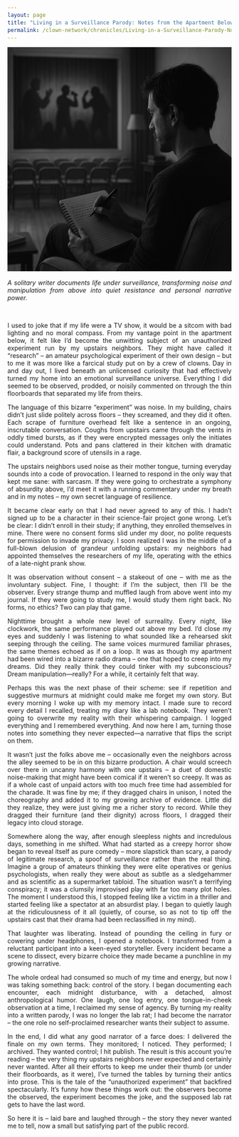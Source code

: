 ```yaml
---
layout: page
title: "Living in a Surveillance Parody: Notes from the Apartment Below"
permalink: /clown-network/chronicles/Living-in-a-Surveillance-Parody-Notes-from-the-Apartment-Below/
---
```


![Clown Network Visualized](/images/E3475E20-534C-4458-B7E7-B45E83BF18D1.png)
<p align="justify">
<em>A solitary writer documents life under surveillance, transforming noise and manipulation from above into quiet resistance and personal narrative power.</em>
</p>

<br>

<p align="justify">
I used to joke that if my life were a TV show, it would be a sitcom with bad lighting and no moral compass. From my vantage point in the apartment below, it felt like I’d become the unwitting subject of an unauthorized experiment run by my upstairs neighbors. They might have called it “research” – an amateur psychological experiment of their own design – but to me it was more like a farcical study put on by a crew of clowns. Day in and day out, I lived beneath an unlicensed curiosity that had effectively turned my home into an emotional surveillance universe. Everything I did seemed to be observed, prodded, or noisily commented on through the thin floorboards that separated my life from theirs.
</p>

<p align="justify">
The language of this bizarre “experiment” was noise. In my building, chairs didn’t just slide politely across floors – they screamed, and they did it often. Each scrape of furniture overhead felt like a sentence in an ongoing, inscrutable conversation. Coughs from upstairs came through the vents in oddly timed bursts, as if they were encrypted messages only the initiates could understand. Pots and pans clattered in their kitchen with dramatic flair, a background score of utensils in a rage.
</p>

<p align="justify">
The upstairs neighbors used noise as their mother tongue, turning everyday sounds into a code of provocation. I learned to respond in the only way that kept me sane: with sarcasm. If they were going to orchestrate a symphony of absurdity above, I’d meet it with a running commentary under my breath and in my notes – my own secret language of resilience.
</p>

<p align="justify">
It became clear early on that I had never agreed to any of this. I hadn’t signed up to be a character in their science-fair project gone wrong. Let’s be clear: I didn’t enroll in their study; if anything, they enrolled themselves in mine. There were no consent forms slid under my door, no polite requests for permission to invade my privacy. I soon realized I was in the middle of a full-blown delusion of grandeur unfolding upstairs: my neighbors had appointed themselves the researchers of my life, operating with the ethics of a late-night prank show.
</p>

<p align="justify">
It was observation without consent – a stakeout of one – with me as the involuntary subject. Fine, I thought: if I’m the subject, then I’ll be the observer. Every strange thump and muffled laugh from above went into my journal. If they were going to study me, I would study them right back. No forms, no ethics? Two can play that game.
</p>

<p align="justify">
Nighttime brought a whole new level of surreality. Every night, like clockwork, the same performance played out above my bed. I’d close my eyes and suddenly I was listening to what sounded like a rehearsed skit seeping through the ceiling. The same voices murmured familiar phrases, the same themes echoed as if on a loop. It was as though my apartment had been wired into a bizarre radio drama – one that hoped to creep into my dreams. Did they really think they could tinker with my subconscious? Dream manipulation—really? For a while, it certainly felt that way.
</p>

<p align="justify">
Perhaps this was the next phase of their scheme: see if repetition and suggestive murmurs at midnight could make me forget my own story. But every morning I woke up with my memory intact. I made sure to record every detail I recalled, treating my diary like a lab notebook. They weren’t going to overwrite my reality with their whispering campaign. I logged everything and I remembered everything. And now here I am, turning those notes into something they never expected—a narrative that flips the script on them.
</p>

<p align="justify">
It wasn’t just the folks above me – occasionally even the neighbors across the alley seemed to be in on this bizarre production. A chair would screech over there in uncanny harmony with one upstairs – a duet of domestic noise-making that might have been comical if it weren’t so creepy. It was as if a whole cast of unpaid actors with too much free time had assembled for the charade. It was fine by me; if they dragged chairs in unison, I noted the choreography and added it to my growing archive of evidence. Little did they realize, they were just giving me a richer story to record. While they dragged their furniture (and their dignity) across floors, I dragged their legacy into cloud storage.
</p>

<p align="justify">
Somewhere along the way, after enough sleepless nights and incredulous days, something in me shifted. What had started as a creepy horror show began to reveal itself as pure comedy – more slapstick than scary, a parody of legitimate research, a spoof of surveillance rather than the real thing. Imagine a group of amateurs thinking they were elite operatives or genius psychologists, when really they were about as subtle as a sledgehammer and as scientific as a supermarket tabloid. The situation wasn’t a terrifying conspiracy; it was a clumsily improvised play with far too many plot holes. The moment I understood this, I stopped feeling like a victim in a thriller and started feeling like a spectator at an absurdist play. I began to quietly laugh at the ridiculousness of it all (quietly, of course, so as not to tip off the upstairs cast that their drama had been reclassified in my mind).
</p>

<p align="justify">
That laughter was liberating. Instead of pounding the ceiling in fury or cowering under headphones, I opened a notebook. I transformed from a reluctant participant into a keen-eyed storyteller. Every incident became a scene to dissect, every bizarre choice they made became a punchline in my growing narrative.
</p>

<p align="justify">
The whole ordeal had consumed so much of my time and energy, but now I was taking something back: control of the story. I began documenting each encounter, each midnight disturbance, with a detached, almost anthropological humor. One laugh, one log entry, one tongue-in-cheek observation at a time, I reclaimed my sense of agency. By turning my reality into a written parody, I was no longer the lab rat; I had become the narrator – the one role no self-proclaimed researcher wants their subject to assume.
</p>

<p align="justify">
In the end, I did what any good narrator of a farce does: I delivered the finale on my own terms. They monitored; I noticed. They performed; I archived. They wanted control; I hit publish. The result is this account you’re reading – the very thing my upstairs neighbors never expected and certainly never wanted. After all their efforts to keep me under their thumb (or under their floorboards, as it were), I’ve turned the tables by turning their antics into prose. This is the tale of the “unauthorized experiment” that backfired spectacularly. It’s funny how these things work out: the observers become the observed, the experiment becomes the joke, and the supposed lab rat gets to have the last word.
</p>

<p align="justify">
So here it is – laid bare and laughed through – the story they never wanted me to tell, now a small but satisfying part of the public record.
</p>
